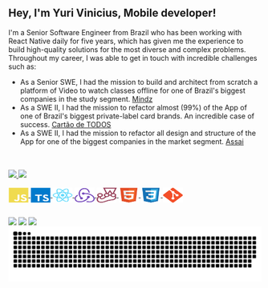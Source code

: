 
<!--
**YuriVini/YuriVini** is a ✨ _special_ ✨ repository because its `README.md` (this file) appears on your GitHub profile.

Here are some ideas to get you started:

- 🔭 I’m currently working on ...
- 🌱 I’m currently learning ...
- 👯 I’m looking to collaborate on ...
- 🤔 I’m looking for help with ...
- 💬 Ask me about ...
- 📫 How to reach me: ...
- 😄 Pronouns: ...
- ⚡ Fun fact: ...
-->


## Hey, I'm Yuri Vinicius, Mobile developer!

I'm a Senior Software Engineer from Brazil who has been working with React Native daily for five years, which has given me the experience to build high-quality solutions for the most diverse and complex problems. Throughout my career, I was able to get in touch with incredible challenges such as:

- As a Senior SWE, I had the mission to build and architect from scratch a platform of Video to watch classes offline for one of Brazil's biggest companies in the study segment. [Mindz](https://mindz.com.br/?utm_source=google&utm_medium=gerais01&utm_campaign=pesquisacaptacao&gclid=CjwKCAiA_aGuBhACEiwAly57MaEoFwE0HRyomfvCsJ-H6WZrp4bp28yOyn_y5onidbCAu7ztVC-sfBoCyv8QAvD_BwE)
- As a SWE II, I had the mission to refactor almost (99%) of the App of one of Brazil's biggest private-label card brands. An incredible case of success. [Cartão de TODOS](https://www.cartaodetodos.com.br/)
- As a SWE II, I had the mission to refactor all design and structure of the App for one of the biggest companies in the market segment. [Assai](https://www.assai.com.br/)


<br/>
<br/>
<div>
  <a href="https://github.com/YuriVini">
  <img height="180em" src="https://github-readme-stats.vercel.app/api?username=YuriVini&show_icons=true&theme=ocean_dark&include_all_commits=true&count_private=true"/>
  <img height="180em" src="https://github-readme-stats.vercel.app/api/top-langs/?username=YuriVini&layout=compact&langs_count=7&theme=ocean_dark"/>
</div>
<div style="display: inline_block"><br>
  <img align="center" alt="Yuri-Js" height="30" width="40" src="https://raw.githubusercontent.com/devicons/devicon/master/icons/javascript/javascript-plain.svg">
  <img align="center" alt="Yuri-Ts" height="30" width="40" src="https://raw.githubusercontent.com/devicons/devicon/master/icons/typescript/typescript-plain.svg">
  <img align="center" alt="Yuri-React" height="30" width="40" src="https://raw.githubusercontent.com/devicons/devicon/master/icons/react/react-original.svg">
  <img align="center" alt="Yuri-React" height="30" width="40" src="https://raw.githubusercontent.com/devicons/devicon/master/icons/redux/redux-original.svg">
  <img align="center" alt="Yuri-Jest" height="30" width="40" src="https://raw.githubusercontent.com/devicons/devicon/master/icons/jest/jest-plain.svg">
  <img align="center" alt="Yuri-HTML" height="30" width="40" src="https://raw.githubusercontent.com/devicons/devicon/master/icons/html5/html5-original.svg">
  <img align="center" alt="Yuri-CSS" height="30" width="40" src="https://raw.githubusercontent.com/devicons/devicon/master/icons/css3/css3-original.svg">
  <img align="center" alt="Yuri-GIT" height="30" width="40" src="https://raw.githubusercontent.com/devicons/devicon/master/icons/git/git-original.svg">
</div>
  
  ##
 
<div> 
  <a href="https://www.instagram.com/yurivinicius00/" target="_blank"><img src="https://img.shields.io/badge/-Instagram-%23E4405F?style=for-the-badge&logo=instagram&logoColor=white" target="_blank"></a>
  <a href="mailto:yuri.ybgt.yfo@gmail.com"><img src="https://img.shields.io/badge/-Gmail-%23333?style=for-the-badge&logo=gmail&logoColor=white" target="_blank"></a>
  <a href="https://www.linkedin.com/in/yuri-vinicius-/" target="_blank"><img src="https://img.shields.io/badge/-LinkedIn-%230077B5?style=for-the-badge&logo=linkedin&logoColor=white" target="_blank"></a> 

 
  <picture>
    <source media="(prefers-color-scheme: dark)" srcset="https://raw.githubusercontent.com/platane/platane/output/github-contribution-grid-snake-dark.svg">
    <source media="(prefers-color-scheme: light)" srcset="https://raw.githubusercontent.com/platane/platane/output/github-contribution-grid-snake.svg">
    <img alt="github contribution grid snake animation" src="https://raw.githubusercontent.com/platane/platane/output/github-contribution-grid-snake.svg">
  </picture>
</div>
